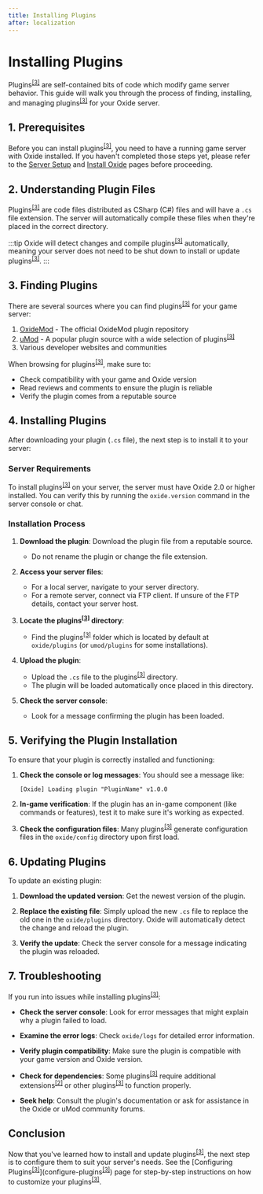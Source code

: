 ```yaml
---
title: Installing Plugins
after: localization
---
```


# Installing Plugins

Plugins<sup><a href="/glossary#plugins">[3]</a></sup> are self-contained bits of code which modify game server behavior. This guide will walk you through the process of finding, installing, and managing plugins<sup><a href="/glossary#plugins">[3]</a></sup> for your Oxide server.

## 1. Prerequisites

Before you can install plugins<sup><a href="/glossary#plugins">[3]</a></sup>, you need to have a running game server with Oxide installed. If you haven't completed those steps yet, please refer to the [Server Setup](setup-server) and [Install Oxide](install-oxide) pages before proceeding.

## 2. Understanding Plugin Files

Plugins<sup><a href="/glossary#plugins">[3]</a></sup> are code files distributed as CSharp (C#) files and will have a `.cs` file extension. The server will automatically compile these files when they're placed in the correct directory.

:::tip
Oxide will detect changes and compile plugins<sup><a href="/glossary#plugins">[3]</a></sup> automatically, meaning your server does not need to be shut down to install or update plugins<sup><a href="/glossary#plugins">[3]</a></sup>.
:::

## 3. Finding Plugins

There are several sources where you can find plugins<sup><a href="/glossary#plugins">[3]</a></sup> for your game server:

1. [OxideMod](https://oxidemod.org) - The official OxideMod plugin repository
2. [uMod](https://umod.org) - A popular plugin source with a wide selection of plugins<sup><a href="/glossary#plugins">[3]</a></sup>
3. Various developer websites and communities

When browsing for plugins<sup><a href="/glossary#plugins">[3]</a></sup>, make sure to:

- Check compatibility with your game and Oxide version
- Read reviews and comments to ensure the plugin is reliable
- Verify the plugin comes from a reputable source

## 4. Installing Plugins

After downloading your plugin (`.cs` file), the next step is to install it to your server:

### Server Requirements

To install plugins<sup><a href="/glossary#plugins">[3]</a></sup> on your server, the server must have Oxide 2.0 or higher installed. You can verify this by running the `oxide.version` command in the server console or chat.

### Installation Process

1. **Download the plugin**: Download the plugin file from a reputable source.

   - Do not rename the plugin or change the file extension.

2. **Access your server files**:

   - For a local server, navigate to your server directory.
   - For a remote server, connect via FTP client. If unsure of the FTP details, contact your server host.

3. **Locate the plugins<sup><a href="/glossary#plugins">[3]</a></sup> directory**:

   - Find the plugins<sup><a href="/glossary#plugins">[3]</a></sup> folder which is located by default at `oxide/plugins` (or `umod/plugins` for some installations).

4. **Upload the plugin**:

   - Upload the `.cs` file to the plugins<sup><a href="/glossary#plugins">[3]</a></sup> directory.
   - The plugin will be loaded automatically once placed in this directory.

5. **Check the server console**:
   - Look for a message confirming the plugin has been loaded.

## 5. Verifying the Plugin Installation

To ensure that your plugin is correctly installed and functioning:

1. **Check the console or log messages**: You should see a message like:

   ```
   [Oxide] Loading plugin "PluginName" v1.0.0
   ```

2. **In-game verification**: If the plugin has an in-game component (like commands or features), test it to make sure it's working as expected.

3. **Check the configuration files**: Many plugins<sup><a href="/glossary#plugins">[3]</a></sup> generate configuration files in the `oxide/config` directory upon first load.

## 6. Updating Plugins

To update an existing plugin:

1. **Download the updated version**: Get the newest version of the plugin.

2. **Replace the existing file**: Simply upload the new `.cs` file to replace the old one in the `oxide/plugins` directory. Oxide will automatically detect the change and reload the plugin.

3. **Verify the update**: Check the server console for a message indicating the plugin was reloaded.

## 7. Troubleshooting

If you run into issues while installing plugins<sup><a href="/glossary#plugins">[3]</a></sup>:

- **Check the server console**: Look for error messages that might explain why a plugin failed to load.

- **Examine the error logs**: Check `oxide/logs` for detailed error information.

- **Verify plugin compatibility**: Make sure the plugin is compatible with your game version and Oxide version.

- **Check for dependencies**: Some plugins<sup><a href="/glossary#plugins">[3]</a></sup> require additional extensions<sup><a href="/glossary#extensions">[2]</a></sup> or other plugins<sup><a href="/glossary#plugins">[3]</a></sup> to function properly.

- **Seek help**: Consult the plugin's documentation or ask for assistance in the Oxide or uMod community forums.

## Conclusion

Now that you've learned how to install and update plugins<sup><a href="/glossary#plugins">[3]</a></sup>, the next step is to configure them to suit your server's needs. See the [Configuring Plugins<sup><a href="/glossary#plugins">[3]</a></sup>](configure-plugins<sup><a href="/glossary#plugins">[3]</a></sup>) page for step-by-step instructions on how to customize your plugins<sup><a href="/glossary#plugins">[3]</a></sup>.
